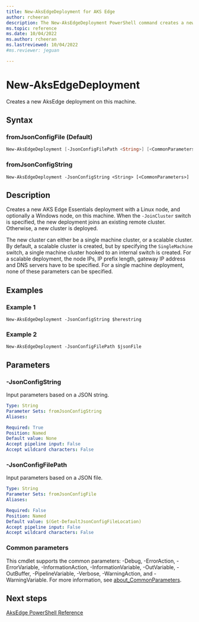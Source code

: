 ```yaml
---
title: New-AksEdgeDeployment for AKS Edge
author: rcheeran
description: The New-AksEdgeDeployment PowerShell command creates a new AksEdge deployment 
ms.topic: reference
ms.date: 10/04/2022
ms.author: rcheeran 
ms.lastreviewed: 10/04/2022
#ms.reviewer: jeguan

---
```


# New-AksEdgeDeployment

Creates a new AksEdge deployment on this machine.

## Syntax

### fromJsonConfigFile (Default)

```powershell
New-AksEdgeDeployment [-JsonConfigFilePath <String>] [<CommonParameters>]
```

### fromJsonConfigString

```
New-AksEdgeDeployment -JsonConfigString <String> [<CommonParameters>]
```

## Description

Creates a new AKS Edge Essentials deployment with a Linux node, and optionally a Windows node, on this machine. When the `-JoinCluster` switch is specified, the new deployment joins an existing remote cluster. Otherwise, a new cluster is deployed.

The new cluster can either be a single machine cluster, or a scalable cluster. By default, a scalable cluster is created, but by specifying the `SingleMachine` switch, a single machine cluster hooked to an internal switch is created. For a scalable deployment, the node IPs, IP prefix length, gateway IP address and DNS servers have to be specified. For a single machine deployment, none of these parameters can be specified.

## Examples

### Example 1

```
New-AksEdgeDeployment -JsonConfigString $herestring
```

### Example 2

```
New-AksEdgeDeployment -JsonConfigFilePath $jsonFile
```

## Parameters

### -JsonConfigString

Input parameters based on a JSON string.

```yaml
Type: String
Parameter Sets: fromJsonConfigString
Aliases:

Required: True
Position: Named
Default value: None
Accept pipeline input: False
Accept wildcard characters: False
```

### -JsonConfigFilePath

Input parameters based on a JSON file.

```yaml
Type: String
Parameter Sets: fromJsonConfigFile
Aliases:

Required: False
Position: Named
Default value: $(Get-DefaultJsonConfigFileLocation)
Accept pipeline input: False
Accept wildcard characters: False
```

### Common parameters

This cmdlet supports the common parameters: -Debug, -ErrorAction, -ErrorVariable, -InformationAction, -InformationVariable, -OutVariable, -OutBuffer, -PipelineVariable, -Verbose, -WarningAction, and -WarningVariable. For more information, see [about_CommonParameters](https://go.microsoft.com/fwlink/?LinkID=113216).

## Next steps

[AksEdge PowerShell Reference](./index.md)
